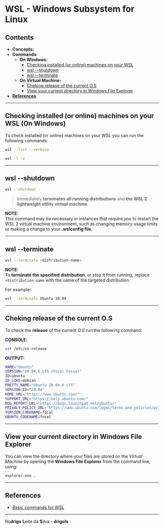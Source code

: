 # WSL - Windows Subsystem for Linux

## Contents

 - **Concepts:**
 - **Commands:**
   - **On Windows:**
     - [Checking installed (or online) machines on your WSL](#check-installed)
     - [wsl --shutdown](#shutdown-command)
     - [wsl --terminate](#terminate-command)
   - **On Virtual Machine:**
     - [Cheking release of the current O.S](#check-release)
     - [View your current directory in Windows File Explorer](#current-dir)
 - [**References**](#ref)








































<!--- ( Commands/On Windows ) --->

---

<div id="check-installed"></div>

## Checking installed (or online) machines on your WSL (On Windows)

To check installed (or online) machines on your WSL you can run the following commands:

```bash
wsl --list --verbose
```

```bash
wsl -l -v
```

---

<div id="shutdown-command"></div>

## wsl --shutdown

```bash
wsl --shutdown
```

> Immediately **terminates all running distributions** and **the WSL 2 lightweight utility virtual machine**.

**NOTE:**  
This command may be necessary in instances that require you to restart the WSL 2 virtual machine environment, such as changing memory usage limits or making a change to your **.wslconfig file**.

---

<div id="terminate-command"></div>

## wsl --terminate

```bash
wsl --terminate <distribution-name>
```

**NOTE:**  
To **terminate the specified distribution**, or stop it from running, replace `<distribution-name` with the name of the targeted distribution.

For example:

```bash
wsl --terminate Ubuntu-20.04
```








































<!--- ( Commands/On Virtual Machine ) --->

---

<div id="check-release"></div>

## Cheking release of the current O.S

To check the **release** of the current *O.S* run the following command:

**CONSOLE:**  
```bash
cat /etc/os-release 
```

**OUTPUT:**  
```bash
NAME="Ubuntu"
VERSION="20.04.6 LTS (Focal Fossa)"
ID=ubuntu
ID_LIKE=debian
PRETTY_NAME="Ubuntu 20.04.6 LTS"
VERSION_ID="20.04"
HOME_URL="https://www.ubuntu.com/"
SUPPORT_URL="https://help.ubuntu.com/"
BUG_REPORT_URL="https://bugs.launchpad.net/ubuntu/"
PRIVACY_POLICY_URL="https://www.ubuntu.com/legal/terms-and-policies/privacy-policy"
VERSION_CODENAME=focal
UBUNTU_CODENAME=focal
```

---

<div id="current-dir"></div>

## View your current directory in Windows File Explorer

You can view the directory where your files are stored on the *Virtual Machine* by opening the **Windows File Explorer** from the command line, using:

```bash
explorer.exe .
```








































<!--- ( References ) --->

---

<div id="ref"></div>

## References

 - [Basic commands for WSL](https://docs.microsoft.com/en-us/windows/wsl/basic-commands)

---

Ro**drigo** **L**eite da **S**ilva - **drigols**
